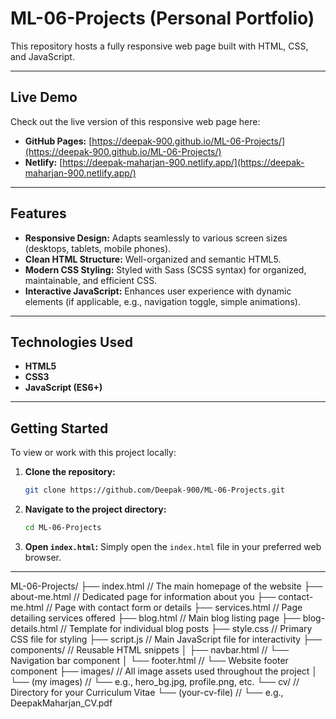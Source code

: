 # ML-06-Projects (Personal Portfolio)

This repository hosts a fully responsive web page built with HTML, CSS, and JavaScript.

---

## Live Demo

Check out the live version of this responsive web page here:

* **GitHub Pages:** [https://deepak-900.github.io/ML-06-Projects/](https://deepak-900.github.io/ML-06-Projects/)
* **Netlify:** [https://deepak-maharjan-900.netlify.app/](https://deepak-maharjan-900.netlify.app/)

---

## Features

* **Responsive Design:** Adapts seamlessly to various screen sizes (desktops, tablets, mobile phones).
* **Clean HTML Structure:** Well-organized and semantic HTML5.
* **Modern CSS Styling:** Styled with Sass (SCSS syntax) for organized, maintainable, and efficient CSS.
* **Interactive JavaScript:** Enhances user experience with dynamic elements (if applicable, e.g., navigation toggle, simple animations).

---

## Technologies Used

* **HTML5**
* **CSS3**
* **JavaScript (ES6+)**

---

## Getting Started

To view or work with this project locally:

1.  **Clone the repository:**
    ```bash
    git clone https://github.com/Deepak-900/ML-06-Projects.git
    ```
2.  **Navigate to the project directory:**
    ```bash
    cd ML-06-Projects
    ```
3.  **Open `index.html`:**
    Simply open the `index.html` file in your preferred web browser.

---

ML-06-Projects/
├── index.html          // The main homepage of the website
├── about-me.html       // Dedicated page for information about you
├── contact-me.html     // Page with contact form or details
├── services.html       // Page detailing services offered
├── blog.html           // Main blog listing page
├── blog-details.html   // Template for individual blog posts
├── style.css           // Primary CSS file for styling
├── script.js           // Main JavaScript file for interactivity
├── components/         // Reusable HTML snippets
│   ├── navbar.html     //   └── Navigation bar component
│   └── footer.html     //   └── Website footer component
├── images/             // All image assets used throughout the project
│   └── (my images)   //   └── e.g., hero_bg.jpg, profile.png, etc.
└── cv/                 // Directory for your Curriculum Vitae
    └── (your-cv-file)  //   └── e.g., DeepakMaharjan_CV.pdf
